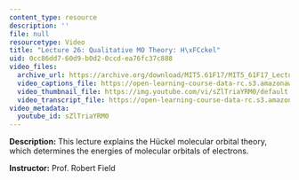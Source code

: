 ```yaml
---
content_type: resource
description: ''
file: null
resourcetype: Video
title: "Lecture 26: Qualitative MO Theory: H\xFCckel"
uid: 0cc86dd7-60d9-b0d2-0ccd-ea76fc37c888
video_files:
  archive_url: https://archive.org/download/MIT5.61F17/MIT5_61F17_Lecture_26_300k.mp4
  video_captions_file: https://open-learning-course-data-rc.s3.amazonaws.com/5-61-physical-chemistry-fall-2017/8fd3344e31b158ee92786971f2364715_sZlTriaYRM0.vtt
  video_thumbnail_file: https://img.youtube.com/vi/sZlTriaYRM0/default.jpg
  video_transcript_file: https://open-learning-course-data-rc.s3.amazonaws.com/5-61-physical-chemistry-fall-2017/0aa4ea6c72dd53a246c0413cc3b72534_sZlTriaYRM0.pdf
video_metadata:
  youtube_id: sZlTriaYRM0
---
```


**Description:** This lecture explains the Hückel molecular orbital theory, which determines the energies of molecular orbitals of electrons.

**Instructor:** Prof. Robert Field